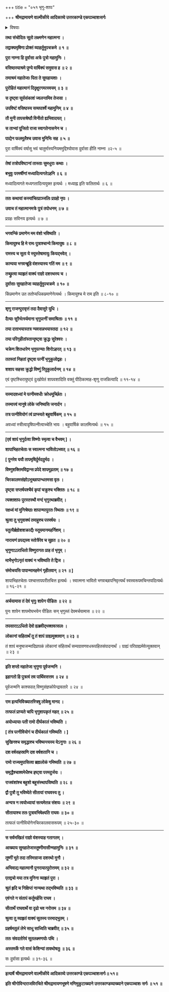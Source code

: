 +++
title = "०५१ भृगु-शापः"

+++
**श्रीमद्रामायणे वाल्मीकीये आदिकाव्ये उत्तरकाण्डे एकपञ्चाशःसर्गः**

<details><summary>विषयाः</summary>

चातुर्मास्य-नियम-निर्वर्तनाय वसिष्ठाश्रम-वासिनि सति दुर्वाससि  
दशरथेनतं प्रति रामादि-संबन्धि-भविष्यद्-वृत्तान्त-निवेदन-प्रार्थने  
तेन संप्रति रामस्य भृगु-शापेन सीता-वियोगस्यावश्यं-भावित्व-कथन-निवेदनेन  
सुमन्त्रेण सौमित्रि-समाश्वासनम् ॥ १ ॥
</details>

**तथा संचोदितः सूतो लक्ष्मणेन महात्मना ।**

**तद्वाक्यमृषिणा प्रोक्तं व्याहर्तुमुपचक्रमे ॥ १ ॥**

**पुरा नाम्ना हि दुर्वासा अत्रेः पुत्रो महामुनिः ।**

**वसिष्ठस्याश्रमे पुण्ये वार्षिक्यं समुवास ह ॥ २ ॥**

**तमाश्रमं महातेजाः पिता ते सुमहायशाः ।**

**पुरोहितं महात्मानं दिदृक्षुरगमत्स्वयम् ॥ ३ ॥**

**स दृष्ट्वा सूर्यसंकाशं ज्वलन्तमिव तेजसा ।**

**उपविष्टं वसिष्ठस्य सव्यपार्श्वे महामुनिम् ॥ ४ ॥**

**तौ मुनी तापसश्रेष्ठौ विनीतो ह्यभिवादयत् ।**

**स ताभ्यां पूजितो राजा स्वागतेनासनेन च ।**

**पाद्येन फलमूलैश्च उवास मुनिभिः सह ॥ ५ ॥**

पुरा वार्षिक्यं वर्षासु भवं चातुर्मास्यनियममुद्दिश्योवास दुर्वासा हीति नाम्ना ॥२-५ ॥

****

**तेषां तत्रोपविष्टानां तास्ताः सुमधुराः कथाः ।**

**बभूवुः परमर्षीणां मध्यादित्यगतेऽहनि ॥ ६ ॥**

मध्यादित्यगते मध्यगतादित्ययुक्त इत्यर्थः । मध्याह्न इति फलितार्थः ॥ ६ ॥

****

**ततः कथायां कस्यांचित्प्राञ्जलिः प्रग्रहो नृपः ।**

**उवाच तं महात्मानमत्रेः पुत्रं तपोधनम् ॥ ७ ॥**

प्रग्रहः सविनय इत्यर्थः ॥ ७ ॥

****

**भगवन्किं प्रमाणेन मम वंशो भविष्यति ।**

**किमायुश्च हि मे रामः पुत्राश्चान्ये किमायुषः ॥ ८ ॥**

**रामस्य च सुता ये स्युस्तेषामायुः कियद्भवेत् ।**

**काम्यया भगवन्ब्रूहि वंशस्यास्य गतिं मम ॥ ९ ॥**

**तच्छ्रुत्वा व्याहृतं वाक्यं राज्ञो दशरथस्य च ।**

**दुर्वासाः सुमहातेजा व्याहर्तुमुपचक्रमे ॥ १० ॥**

किंप्रमाणेन उत ततोप्यधिकप्रमाणेनेत्यर्थः । किमायुश्च मे राम इति ॥ ८-१० ॥

****

**शृणु राजन्पुरावृत्तं तदा दैवासुरे युधि ।**

**दैत्याः सुरैर्भर्त्स्यमाना भृगुपत्नीं समाश्रिताः ॥ ११ ॥**

**तया दत्ताभयास्तत्र न्यवसन्नभयास्तदा ॥ १२ ॥**

**तया परिगृहीतांस्तान्दृष्ट्वा क्रुद्धः सुरेश्वरः ।**

**चक्रेण शितधारेण भृगुपत्न्याः शिरोऽहरत् ॥ १३ ॥**

**ततस्तां निहतां दृष्ट्वा पत्नीं भृगुकुलोद्वहः ।**

**शशाप सहसा क्रुद्धो विष्णुं रिपुकुलार्दनम् ॥ १४ ॥**

एवं पृष्टश्चिरायुष्ट्वं दुःखोपेतं शापवशादिति वक्तुं पीठिकामाह-शृणु राजन्नित्यादि ॥ ११-१४ ॥

****

**यस्मादवध्यां मे पत्नीमवधीः क्रोधमूर्च्छितः ।**

**तस्मात्त्वं मानुषे लोके जनिष्यसि जनार्दन ।**

**तत्र पत्नीवियोगं त्वं प्राप्स्यते बहुवार्षिकम् ॥ १५ ॥**

अवध्यां स्त्रीत्वादृषिपत्नीत्वाच्चेति भावः । बहुवार्षिकं कालमित्यर्थः ॥ १५ ॥

****

**\[एवं शापं भृगुर्दत्वा विष्णोः स्मृत्वा च वैभवम् \] ।**

**शापाभिहतचेताः स स्वात्मना भावितोऽभवत् ॥ १६ ॥**

**\[ पुनरेव ययौ तापमृषिर्दुर्मददुर्मदः ।**

**विष्णुशक्तिमविद्वान्स प्रपेदे शापमूढताम् ॥ १७ ॥**

**चिरकालमसंज्ञोऽभूच्छापान्धतमसा वृतः ।**

**दृष्ट्वा सप्तर्षयश्चैवं कृपां चक्रुश्च भक्तितः ॥ १८ ॥**

**त्यक्तशापः पुरस्तस्थौ मन्दं भृगुरथाब्रवीत् ।**

**रक्षध्वं मां मुनिश्रेष्ठाः शापान्मत्पुरतः स्थिताः ॥ १९ ॥**

**श्रुत्वा तु भृगुवाक्यं तमाहुश्च परमर्षयः ।**

**स्तुत्यैर्ब्रह्मेशशक्राद्यैः स्तूयमानमहर्निशम् ।**

**नारायणं प्रपद्यस्व स्तोत्रैरेव च सुव्रत ॥ २० ॥**

**भृगुणाऽऽराधितो विष्णुरागतः प्राह तं भृगुम् ।**

**माभैभृगोऽनृतं वाक्यं न भविष्यति ते द्विज ।**

**संमोचयसि पापान्मामहमेनं गृहीतवान् ॥ २१ ॥ \]**

शापाभिहतचेताः पश्चात्तापपरीतचित्त इत्यर्थः । स्वात्मना भावितो भगवच्छापनिवृत्त्यर्थं स्वस्वरूपमचिन्तयदित्यर्थः ॥ १६-२१ ॥

****

**अर्चयामास तं देवं भृगुः शापेन पीडितः ॥ २२ ॥**

पुनः शापेन शापमोघभयेन पीडितः सन् भृगुस्तं देवमर्चयामास ॥ २२ ॥

****

**तपसाराऽऽधितो देवो ह्यब्रवीद्भक्तवत्सलः ।**

**लोकानां सहितार्थं तु तं शापं ग्राह्यमुक्तवान् ॥ २३ ॥**

तं शापं मनुष्यजन्मादिप्रापकं लोकानां संहितार्थं सम्यग्रावणवधरूपहितसंपादनार्थं । ग्राह्यं परिग्राह्यमेवेत्युक्तवान् ॥ २३ ॥

****

**इति शप्तो महातेजा भृगुणा पूर्वजन्मनि ।**

**इहागतो हि पुत्रत्वं तव पार्थिवसत्तम ॥ २४ ॥**

पूर्वजन्मनि काश्यपात् विष्णुसंज्ञकोपेन्द्रावतारे ॥ २४ ॥

****

**राम इत्यभिविख्यातस्त्रिषु लोकेषु मानद ।**

**तत्फलं प्राप्यते चापि भृगुशापकृतं महत् ॥ २५ ॥**

**अयोध्यायाः पती रामो दीर्घकालं भविष्यति ।**

**\[ तंत्र पत्नीवियोगं च दीर्घकालं गमिष्यति । \]**

**सुखिनश्च समृद्धाश्च भविष्यन्त्यस्य येऽनुगाः ॥ २६ ॥**

**दश वर्षसहस्राणि दश वर्षशतानि च ।**

**रामो राज्यमुपासित्वा ब्रह्मलोकं गमिष्यति ॥ २७ ॥**

**समृद्धैश्चाश्वमेधैश्च इष्ट्वा परमदुर्जयः ।**

**राजवंशांश्च बहुशो बहूसंस्थापयिष्यति ॥ २८ ॥**

**द्वौ पुत्रौ तु भविष्येते सीतायां राघवस्य तु ।**

**अन्यत्र न त्वयोध्यायां सत्यमेतन्न संशयः ॥ २९ ॥**

**सीतायाश्च ततः पुत्रावभिषेक्ष्यति राघवः ॥ ३० ॥**

तत्फलं पत्नीवियोगेनचिरकालवासरूपम् ॥ २५-३० ॥

****

**स सर्वमखिलं राज्ञो वंशस्याह गतागतम् ।**

**आख्याय सुमहातेजास्तूष्णीमासीन्महामुनिः ॥ ३१ ॥**

**तूष्णीं भूते तदा तस्मिन्राजा दशरथो मुनौ ।**

**अभिवाद्य महात्मानौ पुनरायात्पुरोत्तमम् ॥ ३२ ॥**

**एतद्वचो मया तत्र मुनिना व्याहृतं पुरा ।**

**श्रुतं हृदि च निक्षिप्तं नान्यथा तद्भविष्यति ॥ ३३ ॥**

**एवंगते न संतापं कर्तुमर्हसि राघव ।**

**सीतार्थे राघवार्थे वा दृढो भव नरोत्तम ॥ ३४ ॥**

**श्रुत्वा तु व्याहृतं वाक्यं सुतस्य परमाद्भुतम् ।**

**प्रहर्षमतुलं लेभे साधु साध्विति चाब्रवीत् ॥ ३५ ॥**

**ततः संवदतोरेवं सूतलक्ष्मणयोः पथि ।**

**अस्तमर्के गते वासं केशिन्यां तावथोषतुः ॥ ३६ ॥**

सः दुर्वासा इत्यर्थः ॥ ३१-३६ ॥

****

**इत्यार्षे श्रीमद्रामायणे वाल्मीकीये आदिकाव्ये उत्तरकाण्डे एकपञ्चाशःसर्गः॥ ५१॥**

**इति श्रीगोविन्दराजविरचिते श्रीमद्रामायणभूषणे मणिमुकुटाख्याने उत्तरकाण्डव्याख्याने एकपञ्चाशः सर्गः ॥ ५१ ॥**
